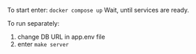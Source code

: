 To start enter:
`docker compose up` 
Wait, until services are ready. 

To run separately:
1) change DB URL in app.env file
2) enter `make server` 
